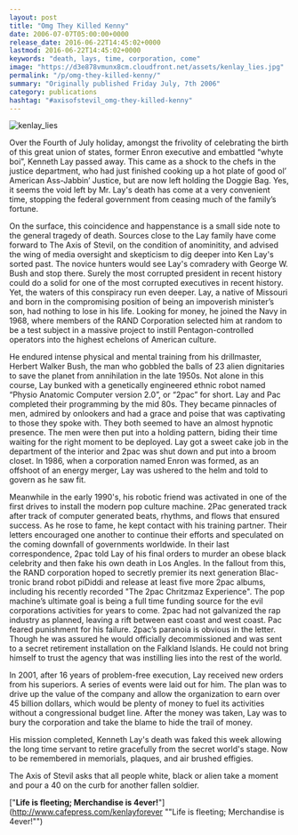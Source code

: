 ```yaml
---
layout: post
title: "Omg They Killed Kenny"
date: 2006-07-07T05:00:00+0000
release_date: 2016-06-22T14:45:02+0000
lastmod: 2016-06-22T14:45:02+0000
keywords: "death, lays, time, corporation, come"
image: "https://d3e878vmunx8cm.cloudfront.net/assets/kenlay_lies.jpg"
permalink: "/p/omg-they-killed-kenny/"
summary: "Originally published Friday July, 7th 2006"
category: publications
hashtag: "#axisofstevil_omg-they-killed-kenny"
---
```


[Id_1]: https://d3e878vmunx8cm.cloudfront.net/assets/kenlay_lies.jpg "kenlay_lies"
![kenlay_lies][Id_1]

Over the Fourth of July holiday, amongst the frivolity of celebrating the birth of this great union of states, former Enron executive and embattled “whyte boi”, Kenneth Lay passed away. This came as a shock to the chefs in the justice department, who had just finished cooking up a hot plate of good ol’ American Ass-Jabbin’ Justice, but are now left holding the Doggie Bag. Yes, it seems the void left by Mr. Lay's death has come at a very convenient time, stopping the federal government from ceasing much of the family’s fortune. 

On the surface, this coincidence and happenstance is a small side note to the general tragedy of death. Sources close to the Lay family have come forward to The Axis of Stevil, on the condition of anominitity, and advised the wing of media oversight and skepticism to dig deeper into Ken Lay's sorted past. The novice hunters would see Lay's comradery with George W. Bush and stop there. Surely the most corrupted president in recent history could do a solid for one of the most corrupted executives in recent history. Yet, the waters of this conspiracy run even deeper. Lay, a native of Missouri and born in the compromising position of being an impoverish minister’s son, had nothing to lose in his life. Looking for money, he joined the Navy in 1968, where members of the RAND Corporation selected him at random to be a test subject in a massive project to instill Pentagon-controlled operators into the highest echelons of American culture. 

He endured intense physical and mental training from his drillmaster, Herbert Walker Bush, the man who gobbled the balls of 23 alien dignitaries to save the planet from annihilation in the late 1950s. Not alone in this course, Lay bunked with a genetically engineered ethnic robot named “Physio Anatomic Computer version 2.0”, or “2pac” for short. Lay and Pac completed their programming by the mid 80s. They became pinnacles of men, admired by onlookers and had a grace and poise that was captivating to those they spoke with. They both seemed to have an almost hypnotic presence. The men were then put into a holding pattern, biding their time waiting for the right moment to be deployed. Lay got a sweet cake job in the department of the interior and 2pac was shut down and put into a broom closet.  In 1986, when a corporation named Enron was formed, as an offshoot of an energy merger, Lay was ushered to the helm and told to govern as he saw fit.

Meanwhile in the early 1990's, his robotic friend was activated in one of the first drives to install the modern pop culture machine. 2Pac generated track after track of computer generated beats, rhythms, and flows that ensured success. As he rose to fame, he kept contact with his training partner. Their letters encouraged one another to continue their efforts and speculated on the coming downfall of governments worldwide. In their last correspondence, 2pac told Lay of his final orders to murder an obese black celebrity and then fake his own death in Los Angles. In the fallout from this, the RAND corporation hoped to secretly premier its next generation Blac-tronic brand robot piDiddi and release at least five more 2pac albums, including his recently recorded "The 2pac Chritzmaz Experience". The pop machine’s ultimate goal is being a full time funding source for the evil corporations activities for years to come. 2pac had not galvanized the rap industry as planned, leaving a rift between east coast and west coast. Pac feared punishment for his failure. 2pac’s paranoia is obvious in the letter. Though he was assured he would officially decommissioned and was sent to a secret retirement installation on the Falkland Islands. He could not bring himself to trust the agency that was instilling lies into the rest of the world.

In 2001, after 16 years of problem-free execution, Lay received new orders from his superiors. A series of events were laid out for him. The plan was to drive up the value of the company and allow the organization to earn over 45 billion dollars, which would be plenty of money to fuel its activities without a congressional budget line. After the money was taken, Lay was to bury the corporation and take the blame to hide the trail of money.

His mission completed, Kenneth Lay's death was faked this week allowing the long time servant to retire gracefully from the secret world's stage. Now to be remembered in memorials, plaques, and air brushed effigies. 
            
The Axis of Stevil asks that all people white, black or alien take a moment and pour a 40 on the curb for another fallen soldier.

["**Life is fleeting; Merchandise is 4ever!**"](http://www.cafepress.com/kenlayforever ""Life is fleeting; Merchandise is 4ever!"")
